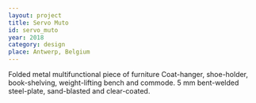 ```yaml
---
layout: project
title: Servo Muto
id: servo_muto
year: 2018
category: design
place: Antwerp, Belgium
---
```


Folded metal multifunctional piece of furniture
Coat-hanger, shoe-holder, book-shelving, weight-lifting bench and commode. 5 mm bent-welded steel-plate, sand-blasted and clear-coated. 
